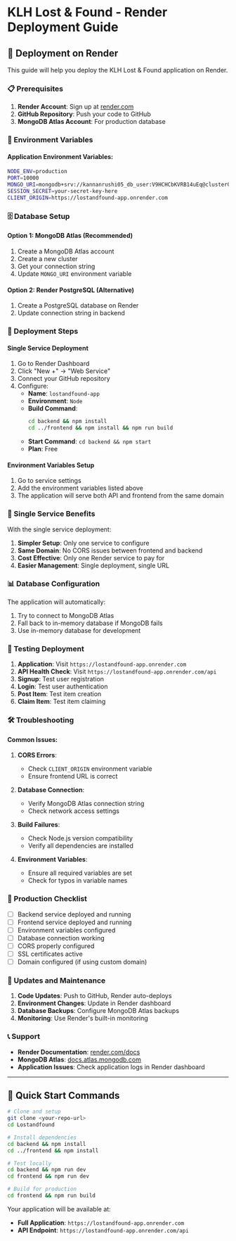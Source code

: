 # KLH Lost & Found - Render Deployment Guide

## 🚀 Deployment on Render

This guide will help you deploy the KLH Lost & Found application on Render.

### 📋 Prerequisites

1. **Render Account**: Sign up at [render.com](https://render.com)
2. **GitHub Repository**: Push your code to GitHub
3. **MongoDB Atlas Account**: For production database

### 🔧 Environment Variables

#### Application Environment Variables:

```bash
NODE_ENV=production
PORT=10000
MONGO_URI=mongodb+srv://kannanrushi05_db_user:V9HCHCbKVRB14uEq@cluster0.p2iuqpr.mongodb.net/web?retryWrites=true&w=majority&appName=Cluster0
SESSION_SECRET=your-secret-key-here
CLIENT_ORIGIN=https://lostandfound-app.onrender.com
```

### 🗄️ Database Setup

#### Option 1: MongoDB Atlas (Recommended)
1. Create a MongoDB Atlas account
2. Create a new cluster
3. Get your connection string
4. Update `MONGO_URI` environment variable

#### Option 2: Render PostgreSQL (Alternative)
1. Create a PostgreSQL database on Render
2. Update connection string in backend

### 📁 Deployment Steps

#### Single Service Deployment
1. Go to Render Dashboard
2. Click "New +" → "Web Service"
3. Connect your GitHub repository
4. Configure:
   - **Name**: `lostandfound-app`
   - **Environment**: `Node`
   - **Build Command**: 
     ```bash
     cd backend && npm install
     cd ../frontend && npm install && npm run build
     ```
   - **Start Command**: `cd backend && npm start`
   - **Plan**: Free

#### Environment Variables Setup
1. Go to service settings
2. Add the environment variables listed above
3. The application will serve both API and frontend from the same domain

### 🔗 Single Service Benefits

With the single service deployment:
1. **Simpler Setup**: Only one service to configure
2. **Same Domain**: No CORS issues between frontend and backend
3. **Cost Effective**: Only one Render service to pay for
4. **Easier Management**: Single deployment, single URL

### 📊 Database Configuration

The application will automatically:
1. Try to connect to MongoDB Atlas
2. Fall back to in-memory database if MongoDB fails
3. Use in-memory database for development

### 🧪 Testing Deployment

1. **Application**: Visit `https://lostandfound-app.onrender.com`
2. **API Health Check**: Visit `https://lostandfound-app.onrender.com/api`
3. **Signup**: Test user registration
4. **Login**: Test user authentication
5. **Post Item**: Test item creation
6. **Claim Item**: Test item claiming

### 🛠️ Troubleshooting

#### Common Issues:

1. **CORS Errors**: 
   - Check `CLIENT_ORIGIN` environment variable
   - Ensure frontend URL is correct

2. **Database Connection**:
   - Verify MongoDB Atlas connection string
   - Check network access settings

3. **Build Failures**:
   - Check Node.js version compatibility
   - Verify all dependencies are installed

4. **Environment Variables**:
   - Ensure all required variables are set
   - Check for typos in variable names

### 📝 Production Checklist

- [ ] Backend service deployed and running
- [ ] Frontend service deployed and running
- [ ] Environment variables configured
- [ ] Database connection working
- [ ] CORS properly configured
- [ ] SSL certificates active
- [ ] Domain configured (if using custom domain)

### 🔄 Updates and Maintenance

1. **Code Updates**: Push to GitHub, Render auto-deploys
2. **Environment Changes**: Update in Render dashboard
3. **Database Backups**: Configure MongoDB Atlas backups
4. **Monitoring**: Use Render's built-in monitoring

### 📞 Support

- **Render Documentation**: [render.com/docs](https://render.com/docs)
- **MongoDB Atlas**: [docs.atlas.mongodb.com](https://docs.atlas.mongodb.com)
- **Application Issues**: Check application logs in Render dashboard

---

## 🎯 Quick Start Commands

```bash
# Clone and setup
git clone <your-repo-url>
cd Lostandfound

# Install dependencies
cd backend && npm install
cd ../frontend && npm install

# Test locally
cd backend && npm run dev
cd frontend && npm run dev

# Build for production
cd frontend && npm run build
```

Your application will be available at:
- **Full Application**: `https://lostandfound-app.onrender.com`
- **API Endpoint**: `https://lostandfound-app.onrender.com/api`
